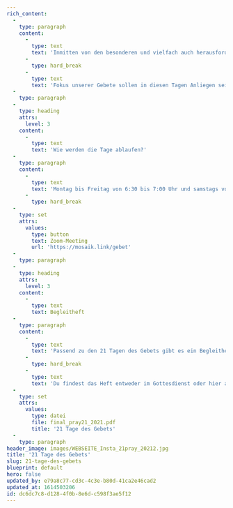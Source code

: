 ```yaml
---
rich_content:
  -
    type: paragraph
    content:
      -
        type: text
        text: 'Inmitten von den besonderen und vielfach auch herausfordernden Zeiten, in denen wir leben, wollen wir als Kirche unseren Blick auf Jesus richten! Darum werden wir als ganze Church 21 Tage lang in einer Gebets- und Fastenzeit Gottes Gegenwart suchen und seinen Thron mit unseren Gebeten bestürmen.  '
      -
        type: hard_break
      -
        type: text
        text: 'Fokus unserer Gebete sollen in diesen Tagen Anliegen sein, die unsere Kirche betreffen und für die wir gemeinsam einstehen wollen. Jeden Tag werden wir uns dabei einen der Namen anschauen, mit denen Gott sich offenbart hat, und unseren Blick neu auf sein Wesen, seine Gnade, Größe und Kraft richten lassen.'
  -
    type: paragraph
  -
    type: heading
    attrs:
      level: 3
    content:
      -
        type: text
        text: 'Wie werden die Tage ablaufen?'
  -
    type: paragraph
    content:
      -
        type: text
        text: 'Montag bis Freitag von 6:30 bis 7:00 Uhr und samstags von 9:00 bis 9:30 Uhr wollen wir morgens per Zoom zusammenkommen un den Tag gemeinsam mit Worship, einen glaubensstärkenden Input und Gebet starten.'
      -
        type: hard_break
  -
    type: set
    attrs:
      values:
        type: button
        text: Zoom-Meeting
        url: 'https://mosaik.link/gebet'
  -
    type: paragraph
  -
    type: heading
    attrs:
      level: 3
    content:
      -
        type: text
        text: Begleitheft
  -
    type: paragraph
    content:
      -
        type: text
        text: 'Passend zu den 21 Tagen des Gebets gibt es ein Begleitheft. Darin enthalten sind die verschiednen Namen Gottes, mit denen wir uns beschäftigen wollen, sowie die Gebetsanliegen, durch die wir in den 21 Tagen gehen möchten. Es soll dir außerdem praktische Tipps über Fasten, Beten und deine persönliche Quality Time mit Gott an die Hand geben.'
      -
        type: hard_break
      -
        type: text
        text: 'Du findest das Heft entweder im Gottesdienst oder hier als PDF zum Download.'
  -
    type: set
    attrs:
      values:
        type: datei
        file: final_pray21_2021.pdf
        title: '21 Tage des Gebets'
  -
    type: paragraph
header_image: images/WEBSEITE_Insta_21pray_20212.jpg
title: '21 Tage des Gebets'
slug: 21-tage-des-gebets
blueprint: default
hero: false
updated_by: e79a8c77-cd3c-4c3e-b80d-41ca2e46cad2
updated_at: 1614503206
id: dc6dc7c8-d128-4f0b-8e6d-c598f3ae5f12
---
```

